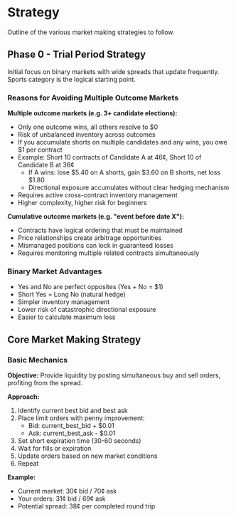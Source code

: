 # Strategy

Outline of the various market making strategies to follow.

## Phase 0 - Trial Period Strategy

Initial focus on binary markets with wide spreads that update frequently. Sports category is the logical starting point.

### Reasons for Avoiding Multiple Outcome Markets

**Multiple outcome markets (e.g. 3+ candidate elections):**
- Only one outcome wins, all others resolve to $0
- Risk of unbalanced inventory across outcomes
- If you accumulate shorts on multiple candidates and any wins, you owe $1 per contract
- Example: Short 10 contracts of Candidate A at 46¢, Short 10 of Candidate B at 36¢
  - If A wins: lose $5.40 on A shorts, gain $3.60 on B shorts, net loss $1.80
  - Directional exposure accumulates without clear hedging mechanism
- Requires active cross-contract inventory management
- Higher complexity, higher risk for beginners

**Cumulative outcome markets (e.g. "event before date X"):**
- Contracts have logical ordering that must be maintained
- Price relationships create arbitrage opportunities
- Mismanaged positions can lock in guaranteed losses
- Requires monitoring multiple related contracts simultaneously

### Binary Market Advantages

- Yes and No are perfect opposites (Yes + No = $1)
- Short Yes = Long No (natural hedge)
- Simpler inventory management
- Lower risk of catastrophic directional exposure
- Easier to calculate maximum loss

## Core Market Making Strategy

### Basic Mechanics

**Objective:** Provide liquidity by posting simultaneous buy and sell orders, profiting from the spread.

**Approach:**
1. Identify current best bid and best ask
2. Place limit orders with penny improvement:
   - Bid: current_best_bid + $0.01
   - Ask: current_best_ask - $0.01
3. Set short expiration time (30-60 seconds)
4. Wait for fills or expiration
5. Update orders based on new market conditions
6. Repeat

**Example:**
- Current market: 30¢ bid / 70¢ ask
- Your orders: 31¢ bid / 69¢ ask
- Potential spread: 38¢ per completed round trip